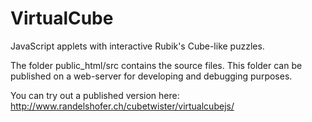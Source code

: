 # VirtualCube
JavaScript applets with interactive Rubik's Cube-like puzzles.

The folder public_html/src contains the source files.
This folder can be published on a web-server for developing and debugging purposes.

You can try out a published version here:
http://www.randelshofer.ch/cubetwister/virtualcubejs/

